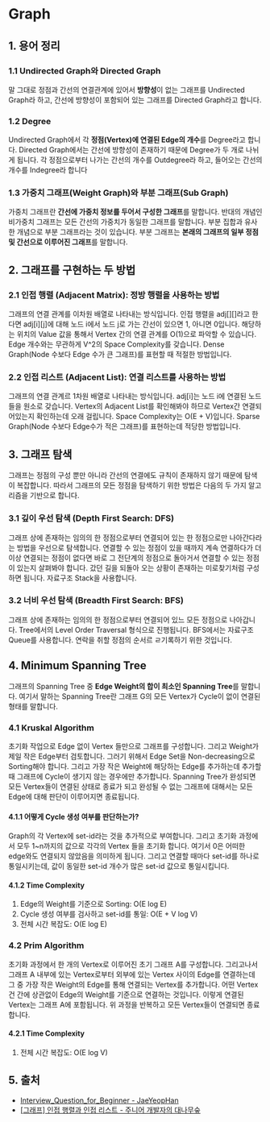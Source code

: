 # Graph

## 1. 용어 정리

### 1.1 Undirected Graph와 Directed Graph

말 그대로 정점과 간선의 연결관계에 있어서 **방향성**이 없는 그래프를 Undirected Graph라 하고, 간선에 방향성이 포함되어 있는 그래프를 Directed Graph라고 합니다.

### 1.2 Degree

Undirected Graph에서 각 **정점(Vertex)에 연결된 Edge의 개수**를 Degree라고 합니다. Directed Graph에서는 간선에 방향성이 존재하기 때문에 Degree가 두 개로 나뉘게 됩니다. 각 정점으로부터 나가는 간선의 개수를 Outdegree라 하고, 들어오는 간선의 개수를 Indegree라 합니다

### 1.3 가중치 그래프(Weight Graph)와 부분 그래프(Sub Graph)

가중치 그래프란 **간선에 가중치 정보를 두어서 구성한 그래프**를 말합니다. 반대의 개념인 비가중치 그래프는 모든 간선의 가중치가 동일한 그래프를 말합니다. 부분 집합과 유사한 개념으로 부분 그래프라는 것이 있습니다. 부분 그래프는 **본래의 그래프의 일부 정점 및 간선으로 이루어진 그래프**를 말합니다.

## 2. 그래프를 구현하는 두 방법

### 2.1 인접 행렬 (Adjacent Matrix): 정방 행렬을 사용하는 방법

그래프의 연결 관계를 이차원 배열로 나타내는 방식입니다. 인접 행렬을 adj[][]라고 한다면 adj[i][j]에 대해 노드 i에서 노드 j로 가는 간선이 있으면 1, 아니면 0입니다. 해당하는 위치의 Value 값을 통해서 Vertex 간의 연결 관계를 O(1)으로 파악할 수 있습니다. Edge 개수와는 무관하게 V^2의 Space Complexity를 갖습니다. Dense Graph(Node 수보다 Edge 수가 큰 그래프)를 표현할 때 적절한 방법입니다.

### 2.2 인접 리스트 (Adjacent List): 연결 리스트를 사용하는 방법

그래프의 연결 관계르 1차원 배열로 나타내는 방식입니다. adj[i]는 노드 i에 연결된 노드들을 원소로 갖습니다. Vertex의 Adjacent List를 확인해봐야 하므로 Vertex간 연결되어있는지 확인하는데 오래 걸립니다. Space Complexity는 O(E + V)입니다. Sparse Graph(Node 수보다 Edge수가 적은 그래프)를 표현하는데 적당한 방법입니다.

## 3. 그래프 탐색

그래프는 정점의 구성 뿐만 아니라 간선의 연결에도 규칙이 존재하지 않기 때문에 탐색이 복잡합니다. 따라서 그래프의 모든 정점을 탐색하기 위한 방법은 다음의 두 가지 알고리즘을 기반으로 합니다.

### 3.1 깊이 우선 탐색 (Depth First Search: DFS)

그래프 상에 존재하는 임의의 한 정점으로부터 연결되어 있는 한 정점으로만 나아간다라는 방법을 우선으로 탐색합니다. 연결할 수 있는 정점이 있을 때까지 계속 연결하다가 더이상 연결되는 정점이 없다면 바로 그 전단계의 정점으로 돌아거서 연결할 수 있는 정점이 있는지 살펴봐야 합니다. 갔던 길을 되돌아 오는 상황이 존재하는 미로찾기처럼 구성하면 됩니다. 자료구조 Stack을 사용합니다.

### 3.2 너비 우선 탐색 (Breadth First Search: BFS)

그래프 상에 존재하는 임의의 한 정점으로부터 연결되어 있느 모든 정점으로 나아갑니다. Tree에서의 Level Order Traversal 형식으로 진행됩니다. BFS에서는 자료구조 Queue를 사용합니다. 연락을 취할 정점의 순서르 ㄹ기록하기 위한 것입니다.

## 4. Minimum Spanning Tree

그래프의 Spanning Tree 중 **Edge Weight의 합이 최소인 Spanning Tree**를 말합니다. 여기서 말하는 Spanning Tree란 그래프 G의 모든 Vertex가 Cycle이 없이 연결된 형태를 말합니다.

### 4.1 Kruskal Algorithm

초기화 작업으로 Edge 없이 Vertex 들만으로 그래프를 구성합니다. 그리고 Weight가 제일 작은 Edge부터 검토합니다. 그러기 위해서 Edge Set을 Non-decreasing으로 Sorting해야 합니다. 그리고 가장 작은 Weight에 해당하는 Edge를 추가하는데 추가할 때 그래프에 Cycle이 생기지 않는 경우에만 추가합니다. Spanning Tree가 완성되면 모든 Vertex들이 연결된 상태로 종료가 되고 완성될 수 없는 그래프에 대해서는 모든 Edge에 대해 판단이 이루어지면 종료됩니다.

#### 4.1.1 어떻게 Cycle 생성 여부를 판단하는가?

Graph의 각 Vertex에 set-id라는 것을 추가적으로 부여합니다. 그리고 초기화 과정에서 모두 1~n까지의 값으로 각각의 Vertex 들을 초기화 합니다. 여기서 0은 어떠한 edge와도 연결되지 않았음을 의미하게 됩니다. 그리고 연결할 때마다 set-id를 하나로 통일시키는데, 값이 동일한 set-id 개수가 많은 set-id 값으로 통일시킵니다.

#### 4.1.2 Time Complexity

1. Edge의 Weight를 기준으로 Sorting: O(E log E)
2. Cycle 생성 여부를 검사하고 set-id를 통일: O(E + V log V)
3. 전체 시간 복잡도: O(E log E)

### 4.2 Prim Algorithm

초기화 과정에서 한 개의 Vertex로 이루어진 초기 그래프 A를 구성합니다. 그리고나서 그래프 A 내부에 있는 Vertex로부터 외부에 있는 Vertex 사이의 Edge를 연결하는데 그 중 가장 작은 Weight의 Edge를 통해 연결되는 Vertex를 추가합니다. 어떤 Vertex건 간에 상관없이 Edge의 Weight를 기준으로 연결하는 것입니다. 이렇게 연결된 Vertex는 그래프 A에 포함됩니다. 위 과정을 반복하고 모든 Vertex들이 연결되면 종료합니다.

#### 4.2.1 Time Complexity

1. 전체 시간 복잡도: O(E log V)

## 5. 출처

- [Interview_Question_for_Beginner - JaeYeopHan](https://github.com/JaeYeopHan/Interview_Question_for_Beginner/tree/master/DataStructure#array-vs-linked-list)
- [[그래프] 인접 행렬과 인접 리스트 - 주니어 개발자의 대나무숲](https://sarah950716.tistory.com/12)
